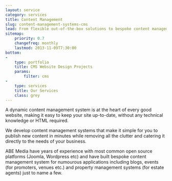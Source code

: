```yaml
---
layout: service
category: services
title: Content Management
slug: content-management-systems-cms
lead: From flexible out-of-the-box solutions to bespoke content management systems, ABE Media are experts at developing innovative, content-driven websites with the popular Joomla CMS.
sitemap:
    priority: 0.7
    changefreq: monthly
    lastmod: 2013-11-09T7:30:00
bottom: 
-
    type: portfolio
    title: CMS Website Design Projects
    params:
        filter: cms
-
    type: services
    title: Our Services
    class: grey
---
```


A dynamic content management system is at the heart of every good website, making it easy to keep your site up-to-date, without any technical knowledge or HTML required.

We develop content management systems that make it simple for you to publish new content in minutes while removing all the clutter and catering it directly to the needs of your business.

ABE Media have years of experience with most common open source platforms (Joomla, Wordpress etc) and have built bespoke content management system for numourous applications including blogs, events (for promoters, venues etc.) and property management systems (for estate agents) just to name a few.
